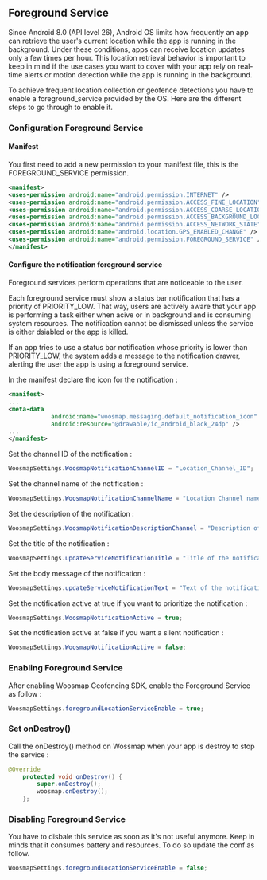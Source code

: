 ## Foreground Service

Since Android 8.0 (API level 26), Android OS limits how frequently an app can retrieve the user's current location while the app is running in the background. Under these conditions, apps can receive location updates only a few times per hour.
This location retrieval behavior is important to keep in mind if the use cases you want to cover with your app rely on real-time alerts or motion detection while the app is running in the background.

To achieve frequent location collection or geofence detections you have to enable a foreground_service provided by the OS. Here are the different steps to go through to enable it.

### Configuration Foreground Service

#### Manifest
You first need to add a new permission to your manifest file, this is the FOREGROUND_SERVICE permission.
```xml
<manifest>
<uses-permission android:name="android.permission.INTERNET" />
<uses-permission android:name="android.permission.ACCESS_FINE_LOCATION" />
<uses-permission android:name="android.permission.ACCESS_COARSE_LOCATION" />
<uses-permission android:name="android.permission.ACCESS_BACKGROUND_LOCATION" />
<uses-permission android:name="android.permission.ACCESS_NETWORK_STATE" />
<uses-permission android:name="android.location.GPS_ENABLED_CHANGE" />
<uses-permission android:name="android.permission.FOREGROUND_SERVICE" />
</manifest>
```

#### Configure the notification foreground service
Foreground services perform operations that are noticeable to the user.

Each foreground service must show a status bar notification that has a priority of PRIORITY_LOW. That way, users are actively aware that your app is performing a task either when acive or in background and is consuming system resources. The notification cannot be dismissed unless the service is either dsiabled or the app is killed.

If an app tries to use a status bar notification whose priority is lower than PRIORITY_LOW, the system adds a message to the notification drawer, alerting the user the app is using a foreground service.

In the manifest declare the icon for the notification :
```xml
<manifest>
...
<meta-data
            android:name="woosmap.messaging.default_notification_icon"
            android:resource="@drawable/ic_android_black_24dp" />
...
</manifest>
```

Set the channel ID of the notification :
```java
WoosmapSettings.WoosmapNotificationChannelID = "Location_Channel_ID";
```

Set the channel name  of the notification :
```java
WoosmapSettings.WoosmapNotificationChannelName = "Location Channel name";
```

Set the description of the notification :
```java
WoosmapSettings.WoosmapNotificationDescriptionChannel = "Description of the channel";
```

Set the title of the notification :
```java
WoosmapSettings.updateServiceNotificationTitle = "Title of the notification for foreground service";
```

Set the body message of the notification :
```java
WoosmapSettings.updateServiceNotificationText = "Text of the notification for foreground service";
```

Set the notification active at true if you want to prioritize the notification :
```java
WoosmapSettings.WoosmapNotificationActive = true;
```

Set the notification active at false if you want a silent notification :
```java
WoosmapSettings.WoosmapNotificationActive = false;
```


### Enabling Foreground Service

After enabling Woosmap Geofencing SDK, enable the Foreground Service as follow :
```java
WoosmapSettings.foregroundLocationServiceEnable = true;
```

### Set onDestroy()

Call the onDestroy() method on Wossmap when your app is destroy to stop the service :
```java
@Override
    protected void onDestroy() {
        super.onDestroy();
        woosmap.onDestroy();
    };
```

### Disabling Foreground Service

You have to disbale this service as soon as it's not useful anymore. Keep in minds that it consumes battery and resources. To do so update the conf as follow.
```java
WoosmapSettings.foregroundLocationServiceEnable = false;
```



